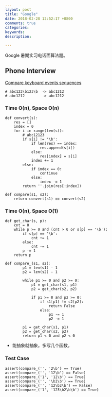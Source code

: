 ```yaml
---
layout: post
title: "Google"
date: 2018-02-28 12:52:17 +0800
comments: true
categories: 
keywords: 
description: 

---
```


Google 暑期实习电话面算法题。

## Phone Interview

[Compare keyboard events sequences](https://discuss.leetcode.com/topic/115712/compare-keyboard-events-sequences)

```
# abc123\b123\b  -> abc1212
# abc1212        -> abc1212
```

### Time O(n), Space O(n)

```
def convert(s):
    res = []
    index = 0
    for i in range(len(s)):
        # abc12123
        if s[i] != '\b':
            if len(res) == index:
                res.append(s[i])
            else:
                res[index] = s[i]
            index += 1
        else:
            if index == 0:
                continue
            else:
                index -= 1
        return ''.join(res[:index])

def compare(s1, s2):
    return convert(s1) == convert(s2)
```

### Time O(n), Space O(1)

```
def get_char(s, p):
    cnt = 0
    while p >= 0 and (cnt > 0 or s[p] == '\b'):
        if s[p] == '\b':
            cnt += 1
        else:
            cnt -= 1
        p -= 1
    return p

def compare_(s1, s2):
        p1 = len(s1) - 1
        p2 = len(s2) - 1
        
        while p1 >= 0 and p2 >= 0:
            p1 = get_char(s1, p1)
            p2 = get_char(s2, p2)

            if p1 >= 0 and p2 >= 0:
                if s1[p1] != s2[p2]:
                    return False
                else:
                    p1 -= 1
                    p2 -= 1

        p1 = get_char(s1, p1)
        p2 = get_char(s2, p2)
        return p1 < 0 and p2 < 0
```

* 能抽象就抽象。多写几个函数。

### Test Case

```
assert(compare_('', '2\b') == True)
assert(compare_('', '12\b') == False)
assert(compare_('1', '12\b') == True)
assert(compare_('', '\b2\b') == True)
assert(compare_('', '12\b2\b') == False)
assert(compare_('1', '123\b2\b\b') == True)
```

